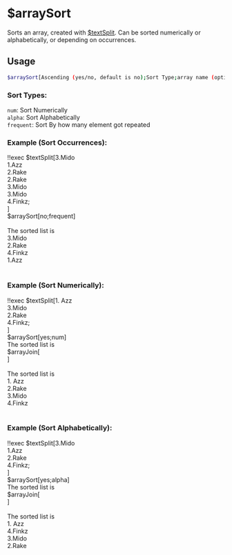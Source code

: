 # $arraySort

Sorts an array, created with [$textSplit](../textSplit/textSplit.md).
Can be sorted numerically or alphabetically, or depending on occurrences.

## Usage

```bash
$arraySort[Ascending (yes/no, default is no);Sort Type;array name (optional)]
```

### Sort Types:
`num`: Sort Numerically\
`alpha`: Sort Alphabetically\
`frequent`: Sort By how many element got repeated

### Example (Sort Occurrences):
<discord-messages>
          <discord-message :bot="false" role-color="#ffcc9a" author="Member">
        !!exec $textSplit[3.Mido<br>1.Azz<br>2.Rake<br>2.Rake<br>3.Mido<br>3.Mido<br>4.Finkz;<br>]<br>$arraySort[no;frequent]<br><br>
          </discord-message>
          <discord-message :bot="true" role-color="#0099ff" author="Custom Command" avatar="https://media.discordapp.net/avatars/725721249652670555/781224f90c3b841ba5b40678e032f74a.webp">
        The sorted list is<br>3.Mido<br>2.Rake<br>4.Finkz<br>1.Azz<br><br>
        </discord-message>
</discord-messages>

### Example (Sort Numerically):
<discord-messages>
          <discord-message :bot="false" role-color="#ffcc9a" author="Member">
        !!exec $textSplit[1. Azz<br>3.Mido<br>2.Rake<br>4.Finkz;<br>]<br>$arraySort[yes;num]<br>The sorted list is<br>$arrayJoin[<br>]<br><br>
          </discord-message>
          <discord-message :bot="true" role-color="#0099ff" author="Custom Command" avatar="https://media.discordapp.net/avatars/725721249652670555/781224f90c3b841ba5b40678e032f74a.webp">
        The sorted list is<br>1. Azz<br>2.Rake<br>3.Mido<br>4.Finkz<br><br>
        </discord-message>
</discord-messages>

### Example (Sort Alphabetically):
<discord-messages>
          <discord-message :bot="false" role-color="#ffcc9a" author="Member">
        !!exec $textSplit[3.Mido<br>1.Azz<br>2.Rake<br>4.Finkz;<br>]<br>$arraySort[yes;alpha]<br>The sorted list is<br>$arrayJoin[<br>]<br><br>
          </discord-message>
          <discord-message :bot="true" role-color="#0099ff" author="Custom Command" avatar="https://media.discordapp.net/avatars/725721249652670555/781224f90c3b841ba5b40678e032f74a.webp">
        The sorted list is<br>1. Azz<br>4.Finkz<br>3.Mido<br>2.Rake
        </discord-message>
</discord-messages>
